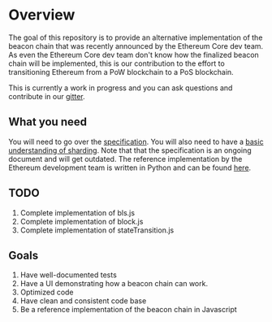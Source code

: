 # Overview
The goal of this repository is to provide an alternative implementation of the beacon chain 
that was recently announced by the Ethereum Core dev team. As even the Ethereum Core dev team don't know how the finalized beacon chain
will be implemented, this is our contribution to the effort to transitioning Ethereum from a PoW blockchain to a PoS blockchain.

This is currently a work in progress and you can ask questions and contribute in our [gitter](https://gitter.im/chainsafe/lodestar-chain).

## What you need
You will need to go over the [specification](https://notes.ethereum.org/SCIg8AH5SA-O4C1G1LYZHQ?view#). You will also need to have a [basic understanding of sharding](https://github.com/ethereum/wiki/wiki/Sharding-FAQs). Note that that the specification is an ongoing document and will get outdated. The reference implementation by the Ethereum development team is written in Python and can be found [here](https://github.com/ethereum/beacon_chain).

## TODO
1. Complete implementation of bls.js
2. Complete implementation of block.js
3. Complete implementation of stateTransition.js

## Goals
1. Have well-documented tests
2. Have a UI demonstrating how a beacon chain can work.
3. Optimized code 
4. Have clean and consistent code base
5. Be a reference implementation of the beacon chain in Javascript
